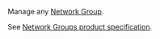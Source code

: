 Manage any [Network Group](https://www.clever.cloud/developers/doc/develop/network-groups/).

See [Network Groups product specification](https://www.clever.cloud/developers/doc/develop/network-groups/).
